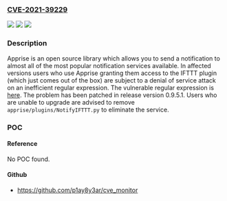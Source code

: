 ### [CVE-2021-39229](https://cve.mitre.org/cgi-bin/cvename.cgi?name=CVE-2021-39229)
![](https://img.shields.io/static/v1?label=Product&message=apprise&color=blue)
![](https://img.shields.io/static/v1?label=Version&message=n%2Fa&color=blue)
![](https://img.shields.io/static/v1?label=Vulnerability&message=CWE-400%3A%20Uncontrolled%20Resource%20Consumption&color=brighgreen)

### Description

Apprise is an open source library which allows you to send a notification to almost all of the most popular notification services available. In affected versions users who use Apprise granting them access to the IFTTT plugin (which just comes out of the box) are subject to a denial of service attack on an inefficient regular expression. The vulnerable regular expression is [here](https://github.com/caronc/apprise/blob/0007eade20934ddef0aba38b8f1aad980cfff253/apprise/plugins/NotifyIFTTT.py#L356-L359). The problem has been patched in release version 0.9.5.1. Users who are unable to upgrade are advised to remove `apprise/plugins/NotifyIFTTT.py` to eliminate the service.

### POC

#### Reference
No POC found.

#### Github
- https://github.com/p1ay8y3ar/cve_monitor

